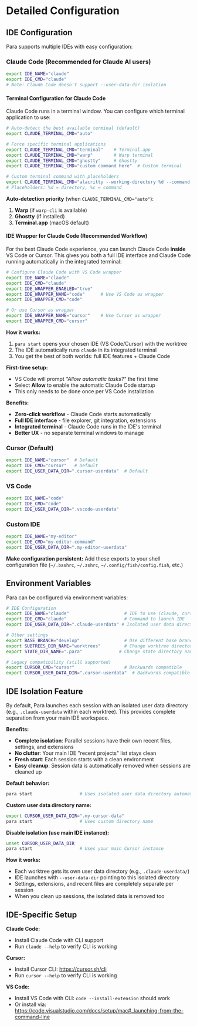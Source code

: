 # Detailed Configuration

## IDE Configuration

Para supports multiple IDEs with easy configuration:

### Claude Code (Recommended for Claude AI users)
```bash
export IDE_NAME="claude"
export IDE_CMD="claude"
# Note: Claude Code doesn't support --user-data-dir isolation
```

#### Terminal Configuration for Claude Code

Claude Code runs in a terminal window. You can configure which terminal application to use:

```bash
# Auto-detect the best available terminal (default)
export CLAUDE_TERMINAL_CMD="auto"

# Force specific terminal applications
export CLAUDE_TERMINAL_CMD="terminal"    # Terminal.app
export CLAUDE_TERMINAL_CMD="warp"        # Warp terminal
export CLAUDE_TERMINAL_CMD="ghostty"     # Ghostty
export CLAUDE_TERMINAL_CMD="custom command here"  # Custom terminal

# Custom terminal command with placeholders
export CLAUDE_TERMINAL_CMD="alacritty --working-directory %d --command %c"
# Placeholders: %d = directory, %c = command
```

**Auto-detection priority** (when `CLAUDE_TERMINAL_CMD="auto"`):
1. **Warp** (if `warp-cli` is available)
2. **Ghostty** (if installed)
3. **Terminal.app** (macOS default)

#### IDE Wrapper for Claude Code (Recommended Workflow)

For the best Claude Code experience, you can launch Claude Code **inside** VS Code or Cursor. This gives you both a full IDE interface and Claude Code running automatically in the integrated terminal:

```bash
# Configure Claude Code with VS Code wrapper
export IDE_NAME="claude"
export IDE_CMD="claude"
export IDE_WRAPPER_ENABLED="true"
export IDE_WRAPPER_NAME="code"      # Use VS Code as wrapper
export IDE_WRAPPER_CMD="code"

# Or use Cursor as wrapper
export IDE_WRAPPER_NAME="cursor"    # Use Cursor as wrapper
export IDE_WRAPPER_CMD="cursor"
```

**How it works:**
1. `para start` opens your chosen IDE (VS Code/Cursor) with the worktree
2. The IDE automatically runs `claude` in its integrated terminal
3. You get the best of both worlds: full IDE features + Claude Code

**First-time setup:**
- VS Code will prompt *"Allow automatic tasks?"* the first time
- Select **Allow** to enable the automatic Claude Code startup
- This only needs to be done once per VS Code installation

**Benefits:**
- **Zero-click workflow** - Claude Code starts automatically
- **Full IDE interface** - file explorer, git integration, extensions
- **Integrated terminal** - Claude Code runs in the IDE's terminal
- **Better UX** - no separate terminal windows to manage

### Cursor (Default)
```bash
export IDE_NAME="cursor"  # Default
export IDE_CMD="cursor"   # Default
export IDE_USER_DATA_DIR=".cursor-userdata"  # Default
```

### VS Code
```bash
export IDE_NAME="code"
export IDE_CMD="code"
export IDE_USER_DATA_DIR=".vscode-userdata"
```

### Custom IDE
```bash
export IDE_NAME="my-editor"
export IDE_CMD="my-editor-command"
export IDE_USER_DATA_DIR=".my-editor-userdata"
```

**Make configuration persistent:** Add these exports to your shell configuration file (`~/.bashrc`, `~/.zshrc`, `~/.config/fish/config.fish`, etc.)

## Environment Variables

Para can be configured via environment variables:

```bash
# IDE Configuration
export IDE_NAME="claude"                     # IDE to use (claude, cursor, code, etc.)
export IDE_CMD="claude"                      # Command to launch IDE
export IDE_USER_DATA_DIR=".claude-userdata" # Isolated user data directory

# Other settings
export BASE_BRANCH="develop"                 # Use different base branch
export SUBTREES_DIR_NAME="worktrees"         # Change worktree directory name
export STATE_DIR_NAME=".para"              # Change state directory name

# Legacy compatibility (still supported)
export CURSOR_CMD="cursor"                   # Backwards compatible
export CURSOR_USER_DATA_DIR=".cursor-userdata"  # Backwards compatible
```

## IDE Isolation Feature

By default, Para launches each session with an isolated user data directory (e.g., `.claude-userdata` within each worktree). This provides complete separation from your main IDE workspace.

**Benefits:**
- **Complete isolation**: Parallel sessions have their own recent files, settings, and extensions
- **No clutter**: Your main IDE "recent projects" list stays clean
- **Fresh start**: Each session starts with a clean environment
- **Easy cleanup**: Session data is automatically removed when sessions are cleaned up

**Default behavior:**
```bash
para start                  # Uses isolated user data directory automatically
```

**Custom user data directory name:**
```bash
export CURSOR_USER_DATA_DIR=".my-cursor-data"
para start                  # Uses custom directory name
```

**Disable isolation (use main IDE instance):**
```bash
unset CURSOR_USER_DATA_DIR
para start                  # Uses your main Cursor instance
```

**How it works:**
- Each worktree gets its own user data directory (e.g., `.claude-userdata/`)
- IDE launches with `--user-data-dir` pointing to this isolated directory
- Settings, extensions, and recent files are completely separate per session
- When you clean up sessions, the isolated data is removed too

## IDE-Specific Setup

**Claude Code:**
- Install Claude Code with CLI support
- Run `claude --help` to verify CLI is working

**Cursor:**
- Install Cursor CLI: https://cursor.sh/cli
- Run `cursor --help` to verify CLI is working

**VS Code:**
- Install VS Code with CLI: `code --install-extension` should work
- Or install via: https://code.visualstudio.com/docs/setup/mac#_launching-from-the-command-line 